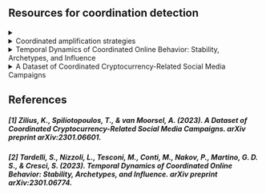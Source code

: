 ## Resources for coordination detection

<details>
  <summary></summary>
  [Link]()
  
  ##### 
  
</details>


<details>
  <summary>Coordinated amplification strategies</summary>
  [Link](https://link.springer.com/article/10.1007/s13278-021-00815-2/tables/2)
  
  ##### 
  
</details>


<details>
  <summary>Temporal Dynamics of Coordinated Online Behavior: Stability, Archetypes, and Influence</summary>
  [Link](https://arxiv.org/abs/2301.06774) <br /><br />
  **Methodologies:** Use of multiplex temporal network and dynamic commmunity detection to identify groups of users that exhibit coordinated behavior in time. <br />
  **Findings** : <br /> (i) Coordinated communities feature variable degrees of temporal instability <br /> (ii) Dynamic analyses are needed to account for such instability and reuslts of static analyses can be unreliable and scarcely representative of unstable communities. <br /> (iii) some users exhibit distinct archetypal behaviors that have important practical implications <br />(iv) content and network characteristics contribute to explaining why users leave and join coordinated communities <br /><br />
  
  Steps: <br />
  1. **Preliminaries** : Co-retweet network, G, with user similarity
  2. **Dynamic network modeling** : temporal network, 
  
  ```math
  G = {G_0,....,G_{N-1}}
  ```
  where each layer $G_i$ models user behavior occured during a given time window $t_i$. Each $G$ is created with data of 7 days and an offset for $\delta = 1$ day from $t_{i-1}$. For each $G_i$, only the statistically significant edges are retained by computing its multiscale backbone **(Serrano, Boguna and Vespignani 2009)**<br />
  3. **Dynamic community detection** : Leiden based community detection method is used. Leiden is a state of the art community detection method for multiplex networks that consider edges in the graph as well as edges between layers.
  
</details>

<details>
    <summary>A Dataset of Coordinated Cryptocurrency-Related Social Media Campaigns </summary> <br />
   <p> [1](#[1])(https://arxiv.org/pdf/2301.06601.pdf)</p>
    Collection period: 13-May-2014 to 31-Dec-2022 <br />
    Source of Data: Scraping the URL Bitcointalk.org <br />
    Sample Dataset URL: https://zenodo.org/record/7539179 <br /> <br />
    Data: 15.8K Cross media bounty events, 185K participants, 10M forum comments, 
    82M social media URLs <br />
    Data files: Subforum pages, comments, user page, thread pages, images and Google spreadsheets, 
    social media handles from Twitter, Telegram (CSV of rewards,
    wallet information) 
</details>


## References
##### [1] Zilius, K., Spiliotopoulos, T., & van Moorsel, A. (2023). A Dataset of Coordinated Cryptocurrency-Related Social Media Campaigns. arXiv preprint arXiv:2301.06601.
##### [2] Tardelli, S., Nizzoli, L., Tesconi, M., Conti, M., Nakov, P., Martino, G. D. S., & Cresci, S. (2023). Temporal Dynamics of Coordinated Online Behavior: Stability, Archetypes, and Influence. arXiv preprint arXiv:2301.06774.
